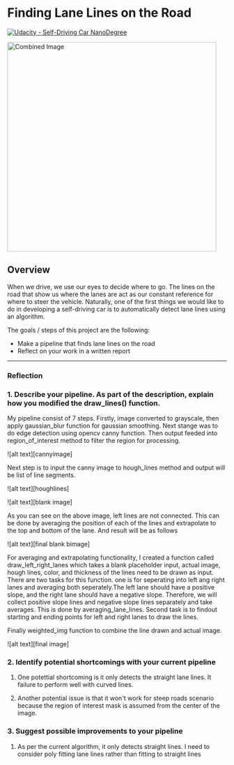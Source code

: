 # **Finding Lane Lines on the Road**
[![Udacity - Self-Driving Car NanoDegree](https://s3.amazonaws.com/udacity-sdc/github/shield-carnd.svg)](http://www.udacity.com/drive)


<img src="examples/laneLines_thirdPass.jpg" width="480" alt="Combined Image" />

Overview
---

When we drive, we use our eyes to decide where to go.  The lines on the road that show us where the lanes are act as our constant reference for where to steer the vehicle.  Naturally, one of the first things we would like to do in developing a self-driving car is to automatically detect lane lines using an algorithm.

The goals / steps of this project are the following:
* Make a pipeline that finds lane lines on the road
* Reflect on your work in a written report


[//]: # (Image References)

[image1]: ./examples/grayscale.jpg "Grayscale"

---

### Reflection

### 1. Describe your pipeline. As part of the description, explain how you modified the draw_lines() function.

My pipeline consist of 7 steps. Firstly, image converted to grayscale, then apply gaussian_blur function for gaussian smoothing. Next stange was to do edge detection using opencv canny function. Then output feeded into region_of_interest method to filter the region for processing.

![alt text][cannyimage]


Next step is to input the canny image to hough_lines method and output will be list of line segments.

![alt text][houghlines]

![alt text][blank image]

As you can see on the above image, left lines are not connected. This can be done by averaging the position of each of
the lines and extrapolate to the top and bottom of the lane. And result will be as follows

![alt text][final blank bimage]


For averaging and extrapolating functionality, I created a function called draw_left_right_lanes which takes a blank placeholder input, actual image, hough lines, color, and thickness of the lines need to be drawn as input. There are two tasks for this function. one is for seperating into left ang right lanes and averaging both seperately.The left lane should have a positive slope, and the right lane should have a negative slope. Therefore, we will collect positive slope lines and negative slope lines separately and take averages. This is done by averaging_lane_lines. Second task is to findout starting and ending points for left and right lanes to draw the lines.


Finally weighted_img function to combine the line drawn and actual image.

![alt text][final image]


### 2. Identify potential shortcomings with your current pipeline

1. One potettial shortcoming is it only detects the straight lane lines. It failure to perform well with curved lines.

2. Another potential issue is that it won't work for steep roads scenario because the region of interest mask is assumed from the center of the image.


### 3. Suggest possible improvements to your pipeline

1. As per the current algorithm, it only detects straight lines. I need to consider poly fitting lane lines rather than fitting to straight lines
